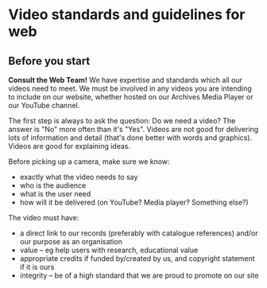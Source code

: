 # Video standards and guidelines for web

## Before you start

**Consult the Web Team!** We have expertise and standards which all our videos need to meet. We must be involved in any videos you are intending to include on our website, whether hosted on our Archives Media Player or our YouTube channel.

The first step is always to ask the question: Do we need a video? The answer is "No" more often than it's "Yes". Videos are not good for delivering lots of information and detail (that's done better with words and graphics). Videos are good for explaining ideas.

Before picking up a camera, make sure we know:

* exactly what the video needs to say
* who is the audience
* what is the user need
* how will it be delivered (on YouTube? Media player? Something else?)

The video must have:

* a direct link to our records (preferably with catalogue references) and/or our purpose as an organisation
* value – eg help users with research, educational value
* appropriate credits if funded by/created by us, and copyright statement if it is ours
* integrity – be of a high standard that we are proud to promote on our site

